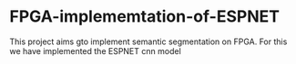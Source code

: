 # FPGA-implememtation-of-ESPNET

This project aims gto implement semantic segmentation on FPGA. For this we have implemented the ESPNET cnn model
